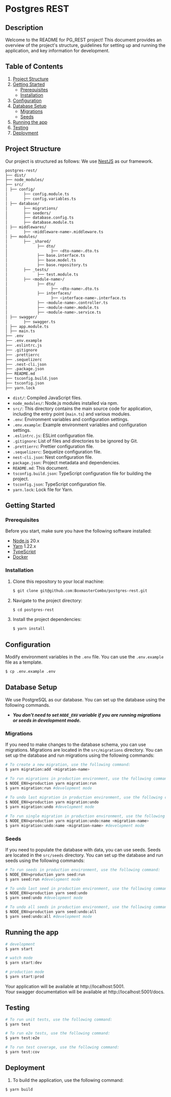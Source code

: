 # Postgres REST

## Description

Welcome to the README for PG_REST project! This document provides an overview of the project's structure, guidelines for setting up and running the application, and key information for development.

## Table of Contents

1. [Project Structure](#project-structure)
2. [Getting Started](#getting-started)
   - [Prerequisites](#prerequisites)
   - [Installation](#installation)
3. [Configuration](#configuration)
4. [Database Setup](#database-setup)
   - [Migrations](#migrations)
   - [Seeds](#seeds)
5. [Running the app](#running-the-app)
6. [Testing](#testing)
7. [Deployment](#deployment)

## Project Structure

Our project is structured as follows:
We use [NestJS](https://nestjs.com/) as our framework.

```bash
postgres-rest/
├── dist/
├── node_modules/  
├── src/  
│ ├── config/
│       ├── config.module.ts
│       ├── config.variables.ts
│ ├── database/
│       ├── migrations/
│       ├── seeders/
│       ├── database.config.ts
│       ├── database.module.ts
│ ├── middlewares/
│       ├── <middleware-name>.middleware.ts
│ ├── modules/
│       ├── _shared/
│             ├── dto/
│                   ├── <dto-name>.dto.ts
│             ├── base.interface.ts
│             ├── base.model.ts
│             ├── base.repository.ts
│       ├── _tests/
│             ├── test.module.ts
│       ├── <module-name>/
│             ├── dto/
│                   ├── <dto-name>.dto.ts
│             ├── interfaces/
│                   ├── <interface-name>.interface.ts
│             ├── <module-name>.controller.ts
│             ├── <module-name>.module.ts
│             ├── <module-name>.service.ts
│ ├── swagger/
│       ├── swagger.ts
│ ├── app.module.ts  
│ ├── main.ts  
├── .env 
├── .env.example
├── .eslintrc.js 
├── .gitignore  
├── .prettierrc  
├── .sequelizerc  
├── .nest-cli.json  
├── .package.json  
├── README.md
├── tsconfig.build.json  
├── tsconfig.json  
├── yarn.lock  
```

- `dist/`: Compiled JavaScript files.
- `node_modules/`: Node.js modules installed via npm.
- `src/`: This directory contains the main source code for application, including the entry point (`main.ts`) and various modules.
- `.env`: Environment variables and configuration settings.
- `.env.example`: Example environment variables and configuration settings.
- `.eslintrc.js`: ESLint configuration file.
- `.gitignore`: List of files and directories to be ignored by Git.
- `.prettierrc`: Prettier configuration file.
- `.sequelizerc`: Sequelize configuration file.
- `nest-cli.json`: Nest configuration file.
- `package.json`: Project metadata and dependencies.
- `README.md`: This document.
- `tsconfig.build.json`: TypeScript configuration file for building the project.
- `tsconfig.json`: TypeScript configuration file.
- `yarn.lock`: Lock file for Yarn.

## Getting Started

### Prerequisites

Before you start, make sure you have the following software installed:

- [Node.js](https://nodejs.org/) 20.x
- [Yarn](https://yarnpkg.com/) 1.22.x
- [TypeScript](https://www.typescriptlang.org/)
- [Docker](https://www.docker.com/)

### Installation

1. Clone this repository to your local machine:

   ```bash
   $ git clone git@github.com:BoxmasterCombo/postgres-rest.git
    ```

2. Navigate to the project directory:

   ```bash
   $ cd postgres-rest
   ```

3. Install the project dependencies:

   ```bash
   $ yarn install
   ```

## Configuration

Modify environment variables in the `.env` file. You can use the `.env.example` file as a template.

```bash
$ cp .env.example .env
```

## Database Setup

We use PostgreSQL as our database. You can set up the database using the following commands.

- ***You don't need to set `NODE_ENV` variable if you are running migrations or seeds in development mode.***

### Migrations

If you need to make changes to the database schema, you can use migrations. Migrations are located in the `src/migrations` directory.
You can set up the database and run migrations using the following commands:

```bash
# To create a new migration, use the following command:
$ yarn migration:add <migration-name>

# To run migrations in production environment, use the following command:
$ NODE_ENV=production yarn migration:run
$ yarn migration:run #development mode
   
# To undo last migration in production environment, use the following command:
$ NODE_ENV=production yarn migration:undo
$ yarn migration:undo #development mode

# To run single migration in production environment, use the following command:
$ NODE_ENV=production yarn migration:undo:name <migration-name>
$ yarn migration:undo:name <migration-name> #development mode
```

### Seeds

If you need to populate the database with data, you can use seeds. Seeds are located in the `src/seeds` directory.
You can set up the database and run seeds using the following commands:

```bash
# To run seeds in production environment, use the following command:
$ NODE_ENV=production yarn seed:run
$ yarn seed:run #development mode

# To undo last seed in production environment, use the following command:
$ NODE_ENV=production yarn seed:undo
$ yarn seed:undo #development mode

# To undo all seeds in production environment, use the following command:
$ NODE_ENV=production yarn seed:undo:all
$ yarn seed:undo:all #development mode
```
   
## Running the app

```bash
# development
$ yarn start

# watch mode
$ yarn start:dev

# production mode
$ yarn start:prod
```

Your application will be available at http://localhost:5001.  
Your swagger documentation will be available at http://localhost:5001/docs.

## Testing

```bash
# To run unit tests, use the following command:
$ yarn test

# To run e2e tests, use the following command:
$ yarn test:e2e

# To run test coverage, use the following command:
$ yarn test:cov
```

## Deployment

1. To build the application, use the following command:

```bash
$ yarn build
```

